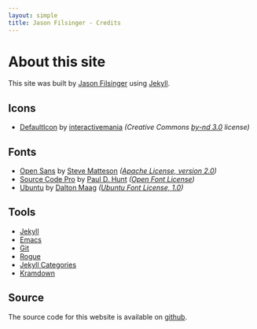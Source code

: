 ```yaml
---
layout: simple
title: Jason Filsinger - Credits
---
```


# About this site

This site was built by [Jason Filsinger](http://filsinger.me) using [Jekyll](https://github.com/mojombo/jekyll).

## Icons

* [DefaultIcon](http://www.defaulticon.com/) by [interactivemania](http://www.interactivemania.com/) _(Creative Commons [by-nd 3.0](http://creativecommons.org/licenses/by-nd/3.0/) license)_

## Fonts

* [Open Sans](https://fonts.google.com/specimen/Open+Sans) by [Steve Matteson](http://en.wikipedia.org/wiki/Steve_Matteson) _([Apache License, version 2.0](https://www.apache.org/licenses/LICENSE-2.0.html))_
* [Source Code Pro](https://fonts.google.com/specimen/Source+Code+Pro) by [Paul D. Hunt]() _([Open Font License](https://scripts.sil.org/cms/scripts/page.php?site_id=nrsi&id=OFL_web))_
* [Ubuntu](https://fonts.google.com/specimen/Ubuntu) by [Dalton Maag](http://www.daltonmaag.com/) _([Ubuntu Font License, 1.0](http://font.ubuntu.com/))_

## Tools

* [Jekyll](https://github.com/mojombo/jekyll)
* [Emacs](http://www.gnu.org/software/emacs)
* [Git](http://git-scm.com)
* [Rogue](https://github.com/jneen/rouge)
* [Jekyll Categories](https://github.com/zroger/jekyll-categories)
* [Kramdown](https://kramdown.gettalong.org/)

## Source

The source code for this website is available on [github](https://github.com/filsinger/filsinger.me).
